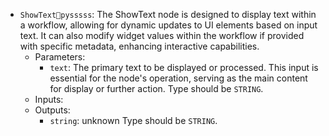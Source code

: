 - `ShowTextpysssss`: The ShowText node is designed to display text within a workflow, allowing for dynamic updates to UI elements based on input text. It can also modify widget values within the workflow if provided with specific metadata, enhancing interactive capabilities.
    - Parameters:
        - `text`: The primary text to be displayed or processed. This input is essential for the node's operation, serving as the main content for display or further action. Type should be `STRING`.
    - Inputs:
    - Outputs:
        - `string`: unknown Type should be `STRING`.

